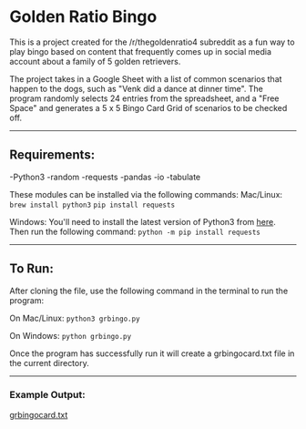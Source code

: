 # Golden Ratio Bingo

This is a project created for the /r/thegoldenratio4 subreddit as a fun way to play bingo based on content that frequently comes up in social media account about a family of 5 golden retrievers.

The project takes in a Google Sheet with a list of common scenarios that happen to the dogs, such as "Venk did a dance at dinner time". The program randomly selects 24 entries from the spreadsheet, and a "Free Space" and generates a 5 x 5 Bingo Card Grid of scenarios to be checked off.

********************************

## Requirements:
-Python3
-random
-requests
-pandas
-io
-tabulate

These modules can be installed via the following commands:
Mac/Linux: 
```brew install python3```
```pip install requests```

Windows:
You'll need to install the latest version of Python3 from [here](https://www.python.org/downloads/windows/).
Then run the following command:
```python -m pip install requests```




*******************************

## To Run:

After cloning the file, use the following command in the terminal to run the program:

On Mac/Linux:
```python3 grbingo.py```

On Windows:
```python grbingo.py```

Once the program has successfully run it will create a grbingocard.txt file in the current directory.

*********
### Example Output:


[grbingocard.txt](https://github.com/ahhlee/projects/files/10543569/grbingocard.txt)
